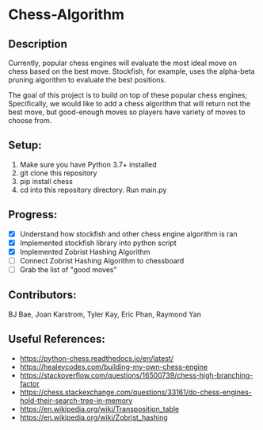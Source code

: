 # Chess-Algorithm

## Description

Currently, popular chess engines will evaluate the most ideal move on chess based on the best move. Stockfish, for example, uses the alpha-beta pruning algorithm to evaluate the best positions.

The goal of this project is to build on top of these popular chess engines; Specifically, we would like to add a chess algorithm that will return not the best move, but good-enough moves so players have variety of moves to choose from.

## Setup:

1. Make sure you have Python 3.7+ installed
2. git clone this repository
3. pip install chess
4. cd into this repository directory. Run main.py

## Progress:

- [x] Understand how stockfish and other chess engine algorithm is ran
- [x] Implemented stockfish library into python script
- [x] Implemented Zobrist Hashing Algorithm
- [ ] Connect Zobrist Hashing Algorithm to chessboard
- [ ] Grab the list of "good moves"

## Contributors:

BJ Bae, Joan Karstrom, Tyler Kay, Eric Phan, Raymond Yan

## Useful References:

- https://python-chess.readthedocs.io/en/latest/
- https://healeycodes.com/building-my-own-chess-engine
- https://stackoverflow.com/questions/16500739/chess-high-branching-factor
- https://chess.stackexchange.com/questions/33161/do-chess-engines-hold-their-search-tree-in-memory
- https://en.wikipedia.org/wiki/Transposition_table
- https://en.wikipedia.org/wiki/Zobrist_hashing
